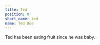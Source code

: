 ```yaml
---
title: Ted
position: 0
short_name: ted
name: Ted Doe
---
```


Ted has been eating fruit since he was baby.

